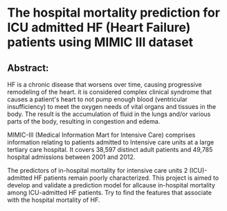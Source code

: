 # The hospital mortality prediction for ICU admitted HF (Heart Failure) patients using MIMIC III dataset

## Abstract:
HF is a chronic disease that worsens over time, causing
progressive remodeling of the heart. it is  considered complex clinical syndrome that causes a
patient's heart to not pump enough blood (ventricular insufficiency)
to meet the oxygen needs of vital organs and tissues in the body.
The result is the accumulation of fluid in the lungs and/or various
parts of the body, resulting in congestion and edema. 

MIMIC-III (Medical Information Mart for Intensive Care)
comprises information relating to patients admitted to Intensive
care units at a large tertiary care hospital. It covers 38,597 distinct
adult patients and 49,785 hospital admissions between 2001 and
2012.

The predictors of in-hospital mortality for intensive care units 
2 (ICU)-admitted HF patients remain poorly characterized. This
project is aimed to develop and validate a prediction model for allcause in-hospital mortality among ICU-admitted HF patients. Try to find the features that associate with the hospital mortality of HF.
